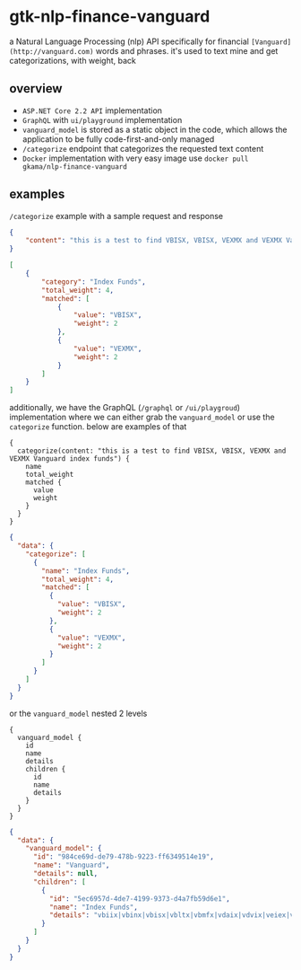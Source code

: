 # gtk-nlp-finance-vanguard
a Natural Language Processing (nlp) API specifically for financial `[Vanguard](http://vanguard.com)` words and phrases. it's used to text mine and get categorizations, with weight, back

## overview
- `ASP.NET Core 2.2 API` implementation
- `GraphQL` with `ui/playground` implementation
- `vanguard_model` is stored as a static object in the code, which allows the application to be fully code-first-and-only managed
- `/categorize` endpoint that categorizes the requested text content
- `Docker` implementation with very easy image use `docker pull gkama/nlp-finance-vanguard`

## examples
`/categorize` example with a sample request and response
``` json
{
	"content": "this is a test to find VBISX, VBISX, VEXMX and VEXMX Vanguard index funds"
}
```
``` json
[
    {
        "category": "Index Funds",
        "total_weight": 4,
        "matched": [
            {
                "value": "VBISX",
                "weight": 2
            },
            {
                "value": "VEXMX",
                "weight": 2
            }
        ]
    }
]
```

additionally, we have the GraphQL (`/graphql` or `/ui/playgroud`) implementation where we can either grab the `vanguard_model` or use the `categorize` function. below are examples of that
```
{
  categorize(content: "this is a test to find VBISX, VBISX, VEXMX and VEXMX Vanguard index funds") {
    name
    total_weight
    matched {
      value
      weight
    }
  }
}
```
``` json
{
  "data": {
    "categorize": [
      {
        "name": "Index Funds",
        "total_weight": 4,
        "matched": [
          {
            "value": "VBISX",
            "weight": 2
          },
          {
            "value": "VEXMX",
            "weight": 2
          }
        ]
      }
    ]
  }
}
```

or the `vanguard_model` nested 2 levels
```
{
  vanguard_model {
    id
    name
    details
    children {
      id
      name
      details
    }
  }
}
```
``` json
{
  "data": {
    "vanguard_model": {
      "id": "984ce69d-de79-478b-9223-ff6349514e19",
      "name": "Vanguard",
      "details": null,
      "children": [
        {
          "id": "5ec6957d-4de7-4199-9373-d4a7fb59d6e1",
          "name": "Index Funds",
          "details": "vbiix|vbinx|vbisx|vbltx|vbmfx|vdaix|vdvix|veiex|veurx|vexmx|vfinx|vfsvx|vftsx|vfwix|vgovx|vgtsx|vhdyx|viaix|vigrx|vihix|vimsx|visgx|visvx|vivax|vlacx|vmgix|vmvix|vpacx|vtebx|vtibx|vtipx|vtsax|vtsmx|vtws"
        }
      ]
    }
  }
}
```
